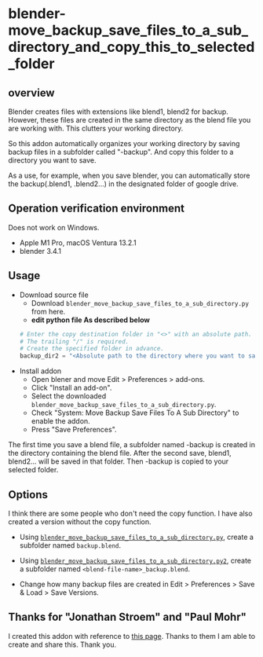 # blender-move_backup_save_files_to_a_sub_directory_and_copy_this_to_selected_folder

## overview
Blender creates files with extensions like blend1, blend2 for backup. 
However, these files are created in the same directory as the blend file you are working with. 
This clutters your working directory. 

So this addon automatically organizes your working directory by saving backup files in a subfolder called "<your-blender-file-name>-backup".
And copy this folder to a directory you want to save.

As a use, for example, when you save blender, you can automatically store the backup(.blend1, .blend2...) 
in the designated folder of google drive.


## Operation verification environment
Does not work on Windows.
- Apple M1 Pro, macOS Ventura 13.2.1
- blender 3.4.1


## Usage
- Download source file
  - Download `blender_move_backup_save_files_to_a_sub_directory.py` from here.
  - **edit python file As described below**
  ```Python
  # Enter the copy destination folder in "<>" with an absolute path.
  # The trailing "/" is required.
  # Create the specified folder in advance.
  backup_dir2 = "<Absolute path to the directory where you want to save>/" + backup_folder_name
  ```
- Install addon
  - Open blener and move Edit > Preferences > add-ons.
  - Click "Install an add-on".
  - Select the downloaded `blender_move_backup_save_files_to_a_sub_directory.py`.
  - Check "System: Move Backup Save Files To A Sub Directory" to enable the addon.
  - Press "Save Preferences".

The first time you save a blend file, a subfolder named <your-blender-file-name>-backup is created in the directory containing the blend file. 
After the second save, blend1, blend2... will be saved in that folder.
Then <your-blender-file-name>-backup is copied to your selected folder.

## Options
I think there are some people who don't need the copy function.
I have also created a version without the copy function. </br>
- Using  [`blender_move_backup_save_files_to_a_sub_directory.py`](https://github.com/kazuma-soon/blender_move_backup_save_files_to_a_sub_directory/blob/main/blender_move_backup_save_files_to_a_sub_directory.py), create a subfolder named `backup.blend`. </br>
- Using [`blender_move_backup_save_files_to_a_sub_directory.py2`](https://github.com/kazuma-soon/blender_move_backup_save_files_to_a_sub_directory/blob/main/blender_move_backup_save_files_to_a_sub_directory2.py), create a subfolder named `<blend-file-name>_backup.blend`. </br>

- Change how many backup files are created in Edit > Preferences > Save & Load > Save Versions.




## Thanks for "Jonathan Stroem" and "Paul Mohr"
I created this addon with reference to [this page](https://blender.stackexchange.com/questions/6940/config-blender-to-save-backup-files-in-subfolder). Thanks to them I am able to create and share this. 
Thank you.

